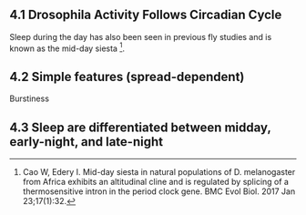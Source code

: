 ## 4.1 Drosophila Activity Follows Circadian Cycle

Sleep during the day has also been seen in previous fly studies and is known as the mid-day siesta [^14].

## 4.2 Simple features (spread-dependent)

Burstiness

## 4.3 Sleep are differentiated between midday, early-night, and late-night


[^14]: Cao W, Edery I. Mid-day siesta in natural populations of D. melanogaster from Africa exhibits an altitudinal cline and is regulated by splicing of a thermosensitive intron in the period clock gene. BMC Evol Biol. 2017 Jan 23;17(1):32.